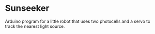 # Sunseeker
Arduino program for a little robot that uses two photocells and a servo to track the nearest light source.
